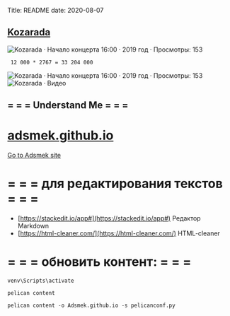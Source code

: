 Title: README
date: 2020-08-07

## [Kozarada](https://adsmek.github.io/pages/kozarada.html)

![Kozarada · Начало концерта 16:00 ·  2019 год · Просмотры: 153](https://scontent-cph2-1.xx.fbcdn.net/v/t15.5256-10/s640x640/64483647_399395037338155_4871404967149174784_n.jpg?_nc_cat=107&_nc_sid=ad6a45&_nc_ohc=UaAza8kMSJ8AX-GeEV1&_nc_ht=scontent-cph2-1.xx&oh=9c98022d50aa81e56f3d0678dbf4ccca&oe=5F51F705)

	 12 000 * 2767 = 33 204 000


![Kozarada · Начало концерта 16:00 ·  2019 год · Просмотры: 153](https://www.facebook.com/pg/kozarada.live/videos/)
![Kozarada · Видео](https://scontent-cph2-1.xx.fbcdn.net/v/t15.5256-10/s640x640/64483647_399395037338155_4871404967149174784_n.jpg?_nc_cat=107&_nc_sid=ad6a45&_nc_ohc=UaAza8kMSJ8AX-GeEV1&_nc_ht=scontent-cph2-1.xx&oh=9c98022d50aa81e56f3d0678dbf4ccca&oe=5F51F705)


## = = = Understand Me = = =

# [adsmek.github.io](https://adsmek.github.io/)

[Go to Adsmek site](https://adsmek.github.io/)

# = = = для редактирования текстов = = =

 + [https://stackedit.io/app#](https://stackedit.io/app#) Редактор Markdown
 + [https://html-cleaner.com/](https://html-cleaner.com/) HTML-cleaner

# = = = обновить контент: = = =

	venv\Scripts\activate    

	pelican content

	pelican content -o Adsmek.github.io -s pelicanconf.py
